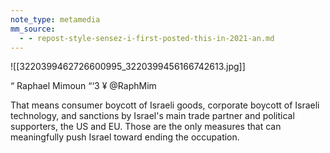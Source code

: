 ```yaml
---
note_type: metamedia
mm_source:
  - - repost-style-sensez-i-first-posted-this-in-2021-an.md
---
```


![[3220399462726600995_3220399456166742613.jpg]]

“ Raphael Mimoun
“‘3 ¥ @RaphMim

That means consumer boycott of
Israeli goods, corporate boycott of
Israeli technology, and sanctions by
Israel's main trade partner and
political supporters, the US and EU.
Those are the only measures that
can meaningfully push Israel toward
ending the occupation.

